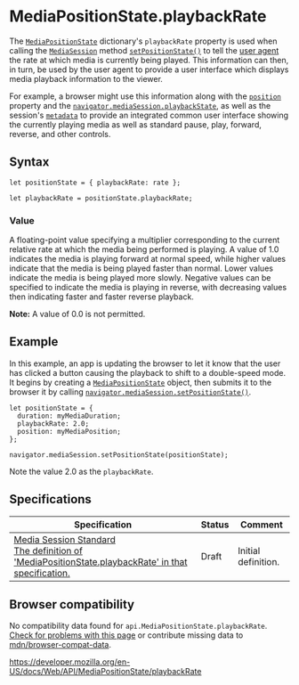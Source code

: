 # MediaPositionState.playbackRate

The [`MediaPositionState`](../mediapositionstate) dictionary's `playbackRate` property is used when calling the [`MediaSession`](../mediasession) method [`setPositionState()`](../mediasession/setpositionstate) to tell the [user agent](https://developer.mozilla.org/en-US/docs/Glossary/User_agent) the rate at which media is currently being played. This information can then, in turn, be used by the user agent to provide a user interface which displays media playback information to the viewer.

For example, a browser might use this information along with the [`position`](position) property and the [`navigator.mediaSession.playbackState`](../mediasession/playbackstate), as well as the session's [`metadata`](../mediasession/metadata) to provide an integrated common user interface showing the currently playing media as well as standard pause, play, forward, reverse, and other controls.

## Syntax

    let positionState = { playbackRate: rate };

    let playbackRate = positionState.playbackRate;

### Value

A floating-point value specifying a multiplier corresponding to the current relative rate at which the media being performed is playing. A value of 1.0 indicates the media is playing forward at normal speed, while higher values indicate that the media is being played faster than normal. Lower values indicate the media is being played more slowly. Negative values can be specified to indicate the media is playing in reverse, with decreasing values then indicating faster and faster reverse playback.

**Note:** A value of 0.0 is not permitted.

## Example

In this example, an app is updating the browser to let it know that the user has clicked a button causing the playback to shift to a double-speed mode. It begins by creating a [`MediaPositionState`](../mediapositionstate) object, then submits it to the browser it by calling [`navigator.mediaSession.setPositionState()`](../mediasession/setpositionstate).

    let positionState = {
      duration: myMediaDuration;
      playbackRate: 2.0;
      position: myMediaPosition;
    };

    navigator.mediaSession.setPositionState(positionState);

Note the value 2.0 as the `playbackRate`.

## Specifications

<table><thead><tr class="header"><th>Specification</th><th>Status</th><th>Comment</th></tr></thead><tbody><tr class="odd"><td><a href="https://w3c.github.io/mediasession/#dom-mediapositionstate-playbackrate">Media Session Standard<br />
<span class="small">The definition of 'MediaPositionState.playbackRate' in that specification.</span></a></td><td><span class="spec-draft">Draft</span></td><td>Initial definition.</td></tr></tbody></table>

## Browser compatibility

No compatibility data found for `api.MediaPositionState.playbackRate`.  
[Check for problems with this page](#on-github) or contribute missing data to [mdn/browser-compat-data](https://github.com/mdn/browser-compat-data).

<a href="https://developer.mozilla.org/en-US/docs/Web/API/MediaPositionState/playbackRate" class="_attribution-link">https://developer.mozilla.org/en-US/docs/Web/API/MediaPositionState/playbackRate</a>
